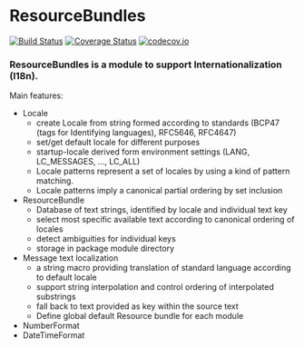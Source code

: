 # ResourceBundles

[![Build Status](https://travis-ci.org/KlausC/ResourceBundles.jl.svg?branch=master)](https://travis-ci.org/KlausC/ResourceBundles.jl)
[![Coverage Status](https://coveralls.io/repos/github/KlausC/ResourceBundles.jl/badge.svg?branch=master)](https://coveralls.io/github/KlausC/ResourceBundles.jl?branch=master)
[![codecov.io](http://codecov.io/github/KlausC/ResourceBundles.jl/coverage.svg?branch=master)](http://codecov.io/github/KlausC/ResourceBundles.jl?branch=master)

### ResourceBundles is a module to support Internationalization (I18n).
Main features:

* Locale
  * create Locale from string formed according to standards (BCP47 (tags for Identifying languages), RFC5646, RFC4647)
  * set/get default locale for different purposes
  * startup-locale derived form environment settings (LANG, LC_MESSAGES, ..., LC_ALL)
  * Locale patterns represent a set of locales by using a kind of pattern matching.
  * Locale patterns imply a canonical partial ordering by set inclusion
* ResourceBundle
  * Database of text strings, identified by locale and individual text key
  * select most specific available text according to canonical ordering of locales
  * detect ambiguities for individual keys
  * storage in package module directory
* Message text localization
  * a string macro providing translation of standard language according to default locale
  * support string interpolation and control ordering of interpolated substrings
  * fall back to text provided as key within the source text
  * Define global default Resource bundle for each module
* NumberFormat
* DateTimeFormat
